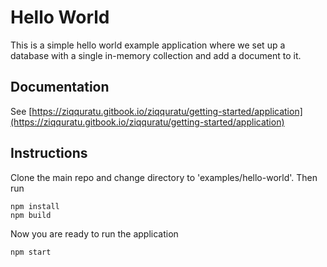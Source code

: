 # Hello World

This is a simple hello world example application where we set up a database
with a single in-memory collection and add a document to it.

## Documentation
See [https://ziqquratu.gitbook.io/ziqquratu/getting-started/application](https://ziqquratu.gitbook.io/ziqquratu/getting-started/application)

## Instructions

Clone the main repo and change directory to 'examples/hello-world'. Then run

```text
npm install
npm build
```

Now you are ready to run the application

```text
npm start
```
